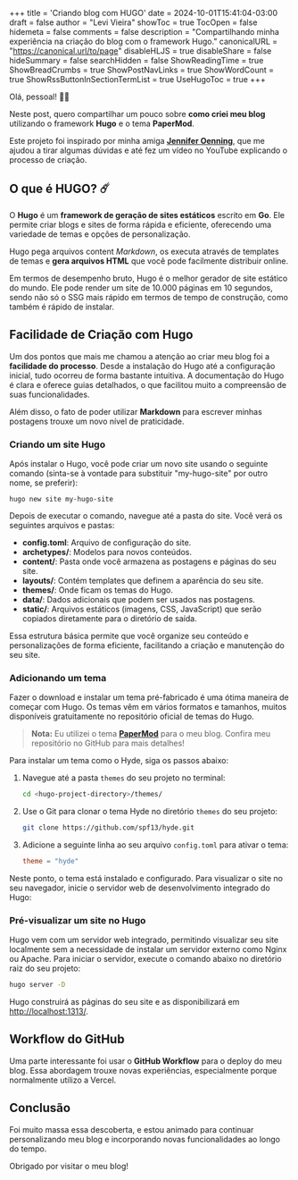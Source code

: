 +++
title = 'Criando blog com HUGO'
date = 2024-10-01T15:41:04-03:00
draft = false
author = "Levi Vieira"
showToc = true
TocOpen = false
hidemeta = false
comments = false
description = "Compartilhando minha experiência na criação do blog com o framework Hugo."
canonicalURL = "https://canonical.url/to/page"
disableHLJS = true
disableShare = false
hideSummary = false
searchHidden = false
ShowReadingTime = true
ShowBreadCrumbs = true
ShowPostNavLinks = true
ShowWordCount = true
ShowRssButtonInSectionTermList = true
UseHugoToc = true
+++

Olá, pessoal! 👋🏾

Neste post, quero compartilhar um pouco sobre **como criei meu blog** utilizando o framework **Hugo** e o tema **PaperMod**. 

Este projeto foi inspirado por minha amiga **[Jennifer Oenning](https://www.instagram.com/jenniferoenning/)**, que me ajudou a tirar algumas dúvidas e até fez um vídeo no YouTube explicando o processo de criação.

## O que é HUGO? ☄️

O **Hugo** é um **framework de geração de sites estáticos** escrito em **Go**. Ele permite criar blogs e sites de forma rápida e eficiente, oferecendo uma variedade de temas e opções de personalização.

Hugo pega arquivos content *Markdown*, os executa através de templates de temas e **gera arquivos HTML** que você pode facilmente distribuir online.

Em termos de desempenho bruto, Hugo é o melhor gerador de site estático do mundo. Ele pode render um site de 10.000 páginas em 10 segundos, sendo não só  o SSG mais rápido em termos de tempo de construção, como também é rápido de instalar.

## Facilidade de Criação com Hugo

Um dos pontos que mais me chamou a atenção ao criar meu blog foi a **facilidade do processo**. Desde a instalação do Hugo até a configuração inicial, tudo ocorreu de forma bastante intuitiva. A documentação do Hugo é clara e oferece guias detalhados, o que facilitou muito a compreensão de suas funcionalidades.

Além disso, o fato de poder utilizar **Markdown** para escrever minhas postagens trouxe um novo nível de praticidade.

### Criando um site Hugo 

Após instalar o Hugo, você pode criar um novo site usando o seguinte comando (sinta-se à vontade para substituir "my-hugo-site" por outro nome, se preferir):

```
hugo new site my-hugo-site
```

Depois de executar o comando, navegue até a pasta do site. Você verá os seguintes arquivos e pastas:

- **config.toml**: Arquivo de configuração do site.
- **archetypes/**: Modelos para novos conteúdos.
- **content/**: Pasta onde você armazena as postagens e páginas do seu site.
- **layouts/**: Contém templates que definem a aparência do seu site.
- **themes/**: Onde ficam os temas do Hugo.
- **data/**: Dados adicionais que podem ser usados nas postagens.
- **static/**: Arquivos estáticos (imagens, CSS, JavaScript) que serão copiados diretamente para o diretório de saída.

Essa estrutura básica permite que você organize seu conteúdo e personalizações de forma eficiente, facilitando a criação e manutenção do seu site.

### Adicionando um tema

Fazer o download e instalar um tema pré-fabricado é uma ótima maneira de começar com Hugo. Os temas vêm em vários formatos e tamanhos, muitos disponíveis gratuitamente no repositório oficial de temas do Hugo. 

> **Nota:** Eu utilizei o tema [**PaperMod**](https://github.com/adityatelange/hugo-PaperMod) para o meu blog. Confira meu repositório no GitHub para mais detalhes!

Para instalar um tema como o Hyde, siga os passos abaixo:

1. Navegue até a pasta `themes` do seu projeto no terminal:
   ```bash
   cd <hugo-project-directory>/themes/
   ```

2. Use o Git para clonar o tema Hyde no diretório `themes` do seu projeto:
   ```bash
   git clone https://github.com/spf13/hyde.git
   ```

3. Adicione a seguinte linha ao seu arquivo `config.toml` para ativar o tema:
   ```toml
   theme = "hyde"
   ```

Neste ponto, o tema está instalado e configurado. Para visualizar o site no seu navegador, inicie o servidor web de desenvolvimento integrado do Hugo:

### Pré-visualizar um site no Hugo

Hugo vem com um servidor web integrado, permitindo visualizar seu site localmente sem a necessidade de instalar um servidor externo como Nginx ou Apache. Para iniciar o servidor, execute o comando abaixo no diretório raiz do seu projeto:

```bash
hugo server -D
```

Hugo construirá as páginas do seu site e as disponibilizará em [http://localhost:1313/](http://localhost:1313/).

## Workflow do GitHub 

Uma parte interessante foi usar o **GitHub Workflow** para o deploy do meu blog. Essa abordagem trouxe novas experiências, especialmente porque normalmente utilizo a Vercel. 

## Conclusão

Foi muito massa essa descoberta, e estou animado para continuar personalizando meu blog e incorporando novas funcionalidades ao longo do tempo. 

Obrigado por visitar o meu blog! 
